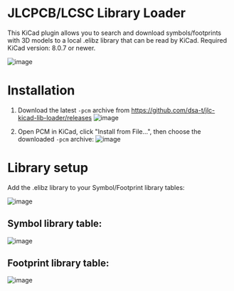 # JLCPCB/LCSC Library Loader

This KiCad plugin allows you to search and download symbols/footprints with 3D models to a local .elibz library that can be read by KiCad. Required KiCad version: 8.0.7 or newer.

![image](https://github.com/user-attachments/assets/1614027b-d7c9-4eb9-8025-56134fccedac)

# Installation

1. Download the latest `-pcm` archive from https://github.com/dsa-t/jlc-kicad-lib-loader/releases
   ![image](https://github.com/user-attachments/assets/37ef84e9-b98f-43b5-a81e-996ed9cf9b52)

2. Open PCM in KiCad, click "Install from File...", then choose the downloaded `-pcm` archive:
   ![image](https://github.com/user-attachments/assets/debae118-1292-498a-81f2-29fdc2cf455d)

# Library setup

Add the .elibz library to your Symbol/Footprint library tables:

![image](https://github.com/user-attachments/assets/45583737-6747-4aa8-975c-2a90a6f192d6)

## Symbol library table:

![image](https://github.com/user-attachments/assets/a3ff3856-5637-46da-8349-0b965986680f)

## Footprint library table:

![image](https://github.com/user-attachments/assets/8512a77f-95e5-4d4f-bba6-4a2b5660e218)
